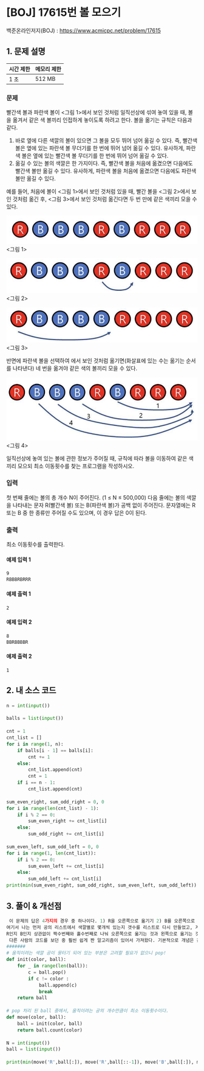 # [BOJ] 17615번 볼 모으기

백준온라인저지(BOJ) :  https://www.acmicpc.net/problem/17615



## 1. 문제 설명

| 시간 제한 | 메모리 제한 | 
| :-------- | :---------- |
| 1 초      | 512 MB      | 

### 문제

빨간색 볼과 파란색 볼이 <그림 1>에서 보인 것처럼 일직선상에 섞여 놓여 있을 때, 볼을 옮겨서 같은 색 볼끼리 인접하게 놓이도록 하려고 한다. 볼을 옮기는 규칙은 다음과 같다.

1. 바로 옆에 다른 색깔의 볼이 있으면 그 볼을 모두 뛰어 넘어 옮길 수 있다. 즉, 빨간색 볼은 옆에 있는 파란색 볼 무더기를 한 번에 뛰어 넘어 옮길 수 있다. 유사하게, 파란색 볼은 옆에 있는 빨간색 볼 무더기를 한 번에 뛰어 넘어 옮길 수 있다.
2. 옮길 수 있는 볼의 색깔은 한 가지이다. 즉, 빨간색 볼을 처음에 옮겼으면 다음에도 빨간색 볼만 옮길 수 있다. 유사하게, 파란색 볼을 처음에 옮겼으면 다음에도 파란색 볼만 옮길 수 있다.

예를 들어, 처음에 볼이 <그림 1>에서 보인 것처럼 있을 때, 빨간 볼을 <그림 2>에서 보인 것처럼 옮긴 후, <그림 3>에서 보인 것처럼 옮긴다면 두 번 만에 같은 색끼리 모을 수 있다.

![img.png](images/17615_img.png)
<그림 1>


![img_1.png](images/17615_img_1.png)
<그림 2>


![img_2.png](images/17615_img_2.png)
<그림 3>

반면에 파란색 볼을 선택하여 에서 보인 것처럼 옮기면(화살표에 있는 수는 옮기는 순서를 나타낸다) 네 번을 옮겨야 같은 색의 볼끼리 모을 수 있다.


![img_3.png](images/17615_img_3.png)
<그림 4>

일직선상에 놓여 있는 볼에 관한 정보가 주어질 때, 규칙에 따라 볼을 이동하여 같은 색끼리 모으되 최소 이동횟수를 찾는 프로그램을 작성하시오.

### 입력

첫 번째 줄에는 볼의 총 개수 N이 주어진다. (1 ≤ N ≤ 500,000) 다음 줄에는 볼의 색깔을 나타내는 문자 R(빨간색 볼) 또는 B(파란색 볼)가 공백 없이 주어진다. 문자열에는 R 또는 B 중 한 종류만 주어질 수도 있으며, 이 경우 답은 0이 된다.

### 출력

최소 이동횟수를 출력한다.

#### 예제 입력 1

```
9
RBBBRBRRR
```

#### 예제 출력 1

```
2
```

#### 예제 입력 2

```
8
BBRBBBBR
```

#### 예제 출력 2

```
1
```


## 2. 내 소스 코드

```python
n = int(input())

balls = list(input())

cnt = 1
cnt_list = []
for i in range(1, n):
    if balls[i - 1] == balls[i]:
        cnt += 1
    else:
        cnt_list.append(cnt)
        cnt = 1
    if i == n - 1:
        cnt_list.append(cnt)

sum_even_right, sum_odd_right = 0, 0
for i in range(len(cnt_list) - 1):
    if i % 2 == 0:
        sum_even_right += cnt_list[i]
    else:
        sum_odd_right += cnt_list[i]

sum_even_left, sum_odd_left = 0, 0
for i in range(1, len(cnt_list)):
    if i % 2 == 0:
        sum_even_left += cnt_list[i]
    else:
        sum_odd_left += cnt_list[i]
print(min(sum_even_right, sum_odd_right, sum_even_left, sum_odd_left))
```



## 3. 풀이 & 개선점

```python
 이 문제의 답은 4가지의 경우 중 하나이다. 1) R을 오른쪽으로 옮기기 2) B를 오른쪽으로 옮기기 3) R을 왼쪽으로 옮기기 4) B를 왼쪽으로 옮기기
여기서 나는 먼저 공의 리스트에서 색깔별로 몇개씩 있는지 갯수를 리스트로 다시 만들었고, 계산할 때는 RBRBRB.. 혹은 BRBRBR.. 반복되기 때문에 
R인지 B인지 상관없이 짝수번째와 홀수번째로 나눠 오른쪽으로 옮기는 것과 왼쪽으로 옮기는 것 중 가장 작은 값을 구하였다.
 다른 사람의 코드를 보던 중 훨씬 쉽게 짠 알고리즘이 있어서 가져왔다. 기본적으로 개념은 같지만 더 보기 좋게 코드를 작성한 것 같다. 
#######
# 움직이려는 색깔 공이 뭉터기 되어 있는 부분은 고려할 필요가 없으니 pop!
def init(color, ball):
    for _ in range(len(ball)):
        c = ball.pop()
        if c != color :
            ball.append(c)
            break
    return ball

# pop 처리 된 ball 중에서, 움직이려는 공의 개수만큼이 최소 이동횟수이다.
def move(color, ball):
    ball = init(color, ball)
    return ball.count(color)

N = int(input())
ball = list(input())

print(min(move('R',ball[:]), move('R',ball[::-1]), move('B',ball[:]), move('B',ball[::-1]))
```